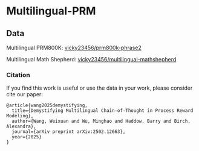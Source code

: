 # Multilingual-PRM

## Data
Multilingual PRM800K: [vicky23456/prm800k-phrase2](https://huggingface.co/datasets/vicky23456/prm800k-phrase2)

Multilingual Math Shepherd: [vicky23456/multilingual-mathshepherd](https://huggingface.co/datasets/vicky23456/multilingual-mathshepherd)

### Citation
If you find this work is useful or use the data in your work, please consider cite our paper:

```
@article{wang2025demystifying,
  title={Demystifying Multilingual Chain-of-Thought in Process Reward Modeling},
  author={Wang, Weixuan and Wu, Minghao and Haddow, Barry and Birch, Alexandra},
  journal={arXiv preprint arXiv:2502.12663},
  year={2025}
}
```
